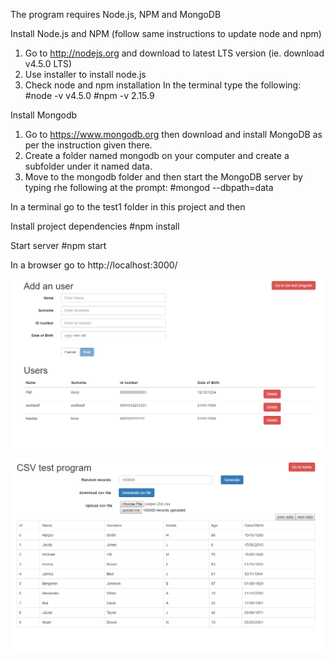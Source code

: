 The program requires Node.js, NPM and MongoDB

Install Node.js and NPM (follow same instructions to update node and npm)
1) Go to http://nodejs.org and download to latest LTS version (ie. download v4.5.0 LTS)
2) Use installer to install node.js
3) Check node and npm installation 
In the terminal type the following: 
#node -v
v4.5.0
#npm -v
2.15.9

Install Mongodb
1) Go to https://www.mongodb.org then download and install MongoDB as per the instruction given there.
2) Create a folder named mongodb on your computer and create a subfolder under it named data.
3) Move to the mongodb folder and then start the MongoDB server by typing rhe following at the prompt:
#mongod --dbpath=data

In a terminal go to the test1 folder in this project and then

Install project dependencies
#npm install

Start server
#npm start

In a browser go to
http://localhost:3000/


![alt tag](/user_program.png?raw=true)

![alt tag](/csv_program.png?raw=true)

